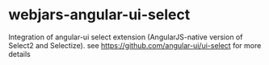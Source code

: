 webjars-angular-ui-select
=========================

Integration of angular-ui select extension (AngularJS-native version of Select2 and Selectize).
see https://github.com/angular-ui/ui-select for more details
